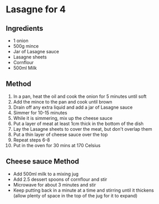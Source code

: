# Lasagne for 4
## Ingredients
* 1 onion
* 500g mince
* Jar of Lasagne sauce
* Lasagne sheets
* Cornflour
* 500ml Milk

## Method
1. In a pan, heat the oil and cook the onion for 5 minutes until soft
2. Add the mince to the pan and cook until brown
3. Drain off any extra liquid and add a jar of Lasagne sauce
4. Simmer for 10-15 minutes
5. While it is simmering, mix up the cheese sauce
6. Put a layer of meat at least 1cm thick in the bottom of the dish
7. Lay the Lasagne sheets to cover the meat, but don't overlap them
8. Put a thin layer of cheese sauce over the top
9. Repeat steps 6-8
10. Put in the oven for 30 mins at 170 Celsius

## Cheese sauce Method
* Add 500ml milk to a mixing jug
* Add 2.5 dessert spoons of cornflour and stir
* Microwave for about 3 minutes and stir
* Keep putting back in a minute at a time and stirring until it thickens (allow plenty of space in the top of the jug for it to expand)
